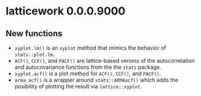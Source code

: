 # latticework 0.0.0.9000

## New functions
* `xyplot.lm()` is an `xyplot` method that mimics the behavior of
`stats::plot.lm`.
* `ACF()`, `CCF()`, and `PACF()` are lattice-based verions of the
autocorrelation and autocovariance functions from the the `stats` package.
* `xyplot.acf()` is a plot method for `ACF()`, `CCF()`, and `PACF()`.
* `arma_acf()` is a wrapper around `stats::ARMAacf()` which adds the posibility
of plotting the result via `lattice::xyplot`.

